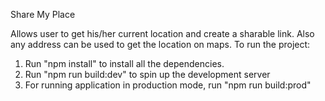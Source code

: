 Share My Place

Allows user to get his/her current location and create a sharable link. Also any address can be used to get the location on maps.
To run the project:
1. Run "npm install" to install all the dependencies.
2. Run "npm run build:dev" to spin up the development server
3. For running application in production mode, run "npm run build:prod"
